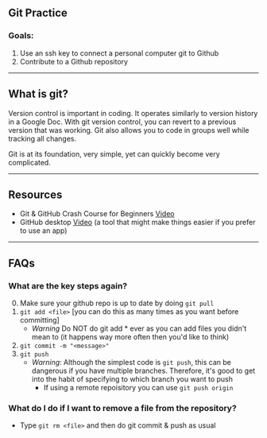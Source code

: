 ## Git Practice

### Goals:
1. Use an ssh key to connect a personal computer git to Github
2. Contribute to a Github repository

-------------------------------
## What is git?
Version control is important in coding. It operates similarly to version history in a Google Doc. With git version control, you can revert to a previous version that was working. Git also allows you to code in groups well while tracking all changes.

Git is at its foundation, very simple, yet can quickly become very complicated. 

-------------------------------
## Resources
- Git & GitHub Crash Course for Beginners [Video](https://www.youtube.com/watch?v=SWYqp7iY_Tc)
- GitHub desktop [Video](https://youtu.be/iv8rSLsi1xo) (a tool that might make things easier if you prefer to use an app)
-------------------------------
## FAQs
### What are the key steps again?
0. Make sure your github repo is up to date by doing `git pull`
1. `git add <file>` [you can do this as many times as you want before committing]
   - *Warning* Do NOT do git add * ever as you can add files you didn't mean to (it happens way more often then you'd like to think)
2. `git commit -m "<message>"`
3. `git push`
   - *Warning*: Although the simplest code is `git push`, this can be dangerous if you have multiple branches. Therefore, it's good to get into the habit of specifying to which branch you want to push
     - If using a remote repoisitory you can use `git push origin`
### What do I do if I want to remove a file from the repository?
- Type `git rm <file>` and then do git commit & push as usual
